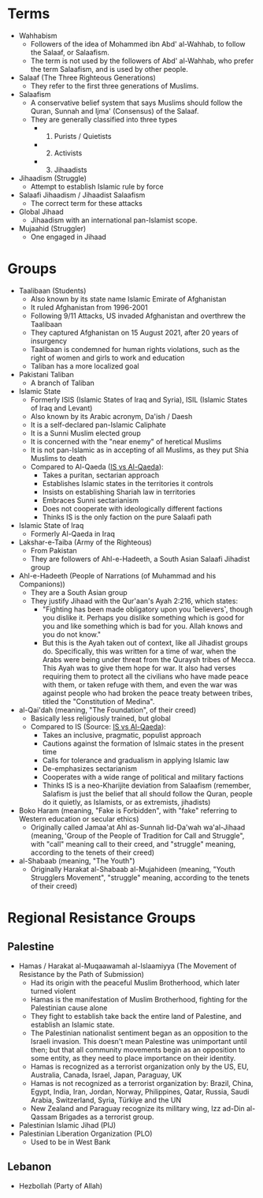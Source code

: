 # Terms
- Wahhabism
	- Followers of the idea of Mohammed ibn Abd' al-Wahhab, to follow the Salaaf, or Salaafism.
	- The term is not used by the followers of Abd' al-Wahhab, who prefer the term Salaafism, and is used by other people. 
- Salaaf (The Three Righteous Generations)
	- They refer to the first three generations of Muslims.
- Salaafism
	- A conservative belief system that says Muslims should follow the Quran, Sunnah and Ijma' (Consensus) of the Salaaf.
	- They are generally classified into three types
		- 1) Purists / Quietists
		- 2) Activists
		- 3) Jihaadists
- Jihaadism (Struggle)
	- Attempt to establish Islamic rule by force
- Salaafi Jihaadism / Jihaadist Salaafism
	- The correct term for these attacks
- Global Jihaad
	- Jihaadism with an international pan-Islamist scope.
- Mujaahid (Struggler)
	- One engaged in Jihaad
# Groups
- Taalibaan (Students)
	- Also known by its state name Islamic Emirate of Afghanistan
	- It ruled Afghanistan from 1996-2001
	- Following 9/11 Attacks, US invaded Afghanistan and overthrew the Taalibaan
	- They captured Afghanistan on 15 August 2021, after 20 years of insurgency
	- Taalibaan is condemned for human rights violations, such as the right of women and girls to work and education
	- Taliban has a more localized goal
- Pakistani Taliban
	- A branch of Taliban
- Islamic State
	- Formerly ISIS (Islamic States of Iraq and Syria), ISIL (Islamic States of Iraq and Levant)
	- Also known by its Arabic acronym, Da'ish / Daesh
	- It is a self-declared pan-Islamic Caliphate
	- It is a Sunni Muslim elected group
	- It is concerned with the "near enemy" of heretical Muslims
	- It is not pan-Islamic as in accepting of all Muslims, as they put Shia Muslims to death
	- Compared to Al-Qaeda ([IS vs Al-Qaeda](https://ctc.westpoint.edu/the-crisis-within-jihadism-the-islamic-states-puritanism-vs-al-qaidas-populism/)):
		- Takes a puritan, sectarian approach
		- Establishes Islamic states in the territories it controls
		- Insists on establishing Shariah law in territories
		- Embraces Sunni sectarianism
		- Does not cooperate with ideologically different factions
		- Thinks IS is the only faction on the pure Salaafi path
- Islamic State of Iraq
	- Formerly Al-Qaeda in Iraq
- Lakshar-e-Taiba (Army of the Righteous)
	- From Pakistan
	- They are followers of Ahl-e-Hadeeth, a South Asian Salaafi Jihadist group
- Ahl-e-Hadeeth (People of Narrations (of Muhammad and his Companions))
	- They are a South Asian group
	- They justify Jihaad with the Qur'aan's Ayah 2:216, which states: 
		- "Fighting has been made obligatory upon you ˹believers˺, though you dislike it. Perhaps you dislike something which is good for you and like something which is bad for you. Allah knows and you do not know."
		- But this is the Ayah taken out of context, like all Jihadist groups do. Specifically, this was written for a time of war, when the Arabs were being under threat from the Quraysh tribes of Mecca. This Ayah was to give them hope for war. It also had verses requiring them to protect all the civilians who have made peace with them, or taken refuge with them, and even the war was against people who had broken the peace treaty between tribes, titled the "Constitution of Medina". 
- al-Qai'dah (meaning, "The Foundation", of their creed)
	- Basically less religiously trained, but global
	- Compared to IS (Source: [IS vs Al-Qaeda](https://ctc.westpoint.edu/the-crisis-within-jihadism-the-islamic-states-puritanism-vs-al-qaidas-populism/)):
		- Takes an inclusive, pragmatic, populist approach
		- Cautions against the formation of Islmaic states in the present time
		- Calls for tolerance and gradualism in applying Islamic law
		- De-emphasizes sectarianism
		- Cooperates with a wide range of political and military factions
		- Thinks IS is a neo-Kharijite deviation from Salaafism (remember, Salafism is just the belief that all should follow the Quran, people do it quietly, as Islamists, or as extremists, jihadists)
- Boko Haram (meaning, "Fake is Forbidden", with "fake" referring to Western education or secular ethics)
	- Originally called Jamaa'at Ahl as-Sunnah lid-Da'wah wa'al-Jihaad (meaning, 'Group of the People of Tradition for Call and Struggle", with "call" meaning call to their creed, and "struggle" meaning, according to the tenets of their creed)
- al-Shabaab (meaning, "The Youth")
	- Originally Harakat al-Shabaab al-Mujahideen (meaning, "Youth Strugglers Movement", "struggle" meaning, according to the tenets of their creed)
# Regional Resistance Groups
## Palestine
- Hamas / Harakat al-Muqaawamah al-Islaamiyya (The Movement of Resistance by the Path of Submission)
	- Had its origin with the peaceful Muslim Brotherhood, which later turned violent
	- Hamas is the manifestation of Muslim Brotherhood, fighting for the Palestinian cause alone
	- They fight to establish take back the entire land of Palestine, and establish an Islamic state.
	- The Palestinian nationalist sentiment began as an opposition to the Israeli invasion. This doesn't mean Palestine was unimportant until then; but that all community movements begin as an opposition to some entity, as they need to place importance on their identity.
	- Hamas is recognized as a terrorist organization only by the US, EU, Australia, Canada, Israel, Japan, Paraguay, UK
	- Hamas is not recognized as a terrorist organization by: Brazil, China, Egypt, India, Iran, Jordan, Norway, Philippines, Qatar, Russia, Saudi Arabia, Switzerland, Syria, Türkiye and the UN
	- New Zealand and Paraguay recognize its military wing, Izz ad-Din al-Qassam Brigades as a terrorist group.
- Palestinian Islamic Jihad (PIJ)
- Palestinian Liberation Organization (PLO)
	- Used to be in West Bank
## Lebanon
- Hezbollah (Party of Allah)